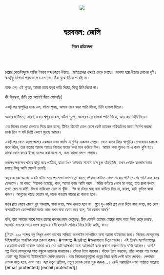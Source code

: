 <div align=center>
<img src=https://images.prothomalo.com/prothomalo-bangla/2021-01/1d75151c-eff9-4e9f-ac28-aebc4618d00f/palo_bangla_og.png />
<br><br>
<h1>ঘরবদল: জেলি</h1>
<h4>নিজস্ব প্রতিবেদক</h4>
<br><br>
</div>

চায়ের কেতলিজুড়ে পানির টগবগ শব্দ জেগে উঠছে। মাইগ্রেনের ব্যথাটা বেড়ে চলছে। ঝাপসা হয়ে উঠছে চোখের দৃষ্টি। কতটুকু চাপাতা গরম জলে ঢেলে দেব, ঠিক বুঝে উঠতে পারছি না।

ডাক এল, এই শুনছ, আমার চায়ে কড়া পাতি দিয়ো, কিন্তু চিনি দিয়ো না।

কী বিড়ম্বনা, চিনি তো আগেই দিয়ে ফেলেছি!

একটু পর শ্বাশুড়ির ডাক এল, বউমা শুনছ, আমার চায়ে কড়া পাতি দিয়ো, চিনি হালকা দিয়ো।

আবার জটিলতা, কারণ, এবার শ্বশুর ডাকল, বউমা শুনছ, আমার চায়ে হালকা পাতি দিয়ো, আর কড়া চিনি দিয়ো।

এত দিকের চাওয়া মেলাতে গিয়ে মনে হলো, টিভির রিমোট চেপে চেপে কেউ চ্যানেল পরিবর্তনের মতো নির্দেশ করছে! মাথা তিন শ ষাট ডিগ্রি কোণে ঘুরছে আমার।

একটু পর ফোন করল আমার একমাত্র ননদ অর্থাৎ শ্বাশুড়ির একমাত্র মেয়ে। ফোন কানে নিয়ে শ্বাশুড়ির চোখজোড়া চকচক করে উঠল, তার কণ্ঠের আনন্দ আমার নিজের মায়ের কথা মনে করিয়ে দিল। আমার গলা শুনেও মা এ করম খুশি হয়। মাকে ফোন করার ইচ্ছে হলেও করা হলো না, অন্য কাজে লেগে গেলাম।

ননদের পছন্দের খাবার রান্না করে পাঠিয়ে, রাতে যখন আয়নার সামনে বসে চুল আঁচড়াচ্ছি, তখন খেয়াল করলাম ফ্যান চলছে কিন্তু আমি ঘেমেই চলেছি।

বছর কয়েক আগের একটা ঘটনা মনে পড়ল:মা যখন রান্না করত, পেঁয়াজ কাটতে গেলে নাকের পানি চোখের পানি এক করে ফেলতাম। মা বলত, 'অনেক হয়েছে, থাক, আমার কাজ আমি করব।' মরিচ কাটতে গেলে মা বলত, হাত জ্বালা করবে, তখন যেন না কাঁদি, কিংবা নারিকেল তেল না খুঁজি। শিং বা টেংরা মাছ বাবা কাটতে দিত না, কারণ, কাটা ফুটলে ব্যথা করবে। আগুনের কাছে যেতাম না, মাকে বলতাম গায়ের রং কালো হবে।

যখন রাত জেগে জেগে খুব পড়তাম, বাবা বলত, আর পড়তে হবে না। মুখে দু-একটা ব্রণ দেখা দিলে বাবা বলত, যত দোষ কসমেটিকস কোম্পানির! অথচ আজ যখন বাবা ফোন করে বলে, 'মা কেমন আছ?'

বলি, বাবা সময়ের সাথে সাথে চায়ের কাপের বয়স বেড়েছে, ঠিক তেমনি তোমার মেয়ের বয়স পাল্লা দিয়ে বেড়ে চলছে, ঘরবাড়ি বদলের সাথে সাথে রান্নাঘরে বন্দী হওয়াটা মানিয়ে নিয়ে দিব্যি আছি, বাবা।

[নিয়ম: ১০০ শব্দের গল্প লিখুন প্রথম আলোর সাহিত্য অনলাইন ম্যাগাজিন অন্য আলো ডটকমের জন্য। নিজের ফেসবুকের টাইমলাইনে পাবলিক করে প্রকাশ করুন। #শশব্দগল্প #ছোট্টগল্প #অন্যআলো দিতে পারেন। এই তিনটা হ্যাশট্যাশগের যেকোনো একটা থাকলে আমরা ধরে নেব এটা আপনারা অন্য আলোডট কমে প্রকাশ করতে দিতে রাজি আছেন। আপনি গল্প লিখে ফেসবুকের সাত বন্ধুকে চ্যালেঞ্জ জানাবেন। তাঁদের ট্যাগ করবেন। যাঁদের ট্যাগ করবেন, তাঁরা আবার শত শব্দের একটা গল্প নিজেদের টাইমলাইনে পোস্ট করবেন। আর নিয়মকানুনগুলো গল্পের নিচে কপি পেস্ট করে দেবেন। পেশাদার লেখক হতে হবে, এমন নয়। বরং নতুন প্রতিভা, নতুন লেখক লেখা শুরু করুক...। কেউ সরাসরিও লেখা পাঠাতে পারেন: [email protected] [email protected]]
